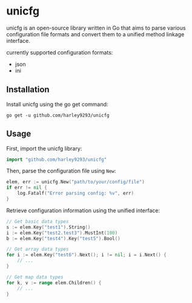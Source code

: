 # unicfg

unicfg is an open-source library written in Go that aims to parse various configuration file formats and convert them to a unified method linkage interface.

currently supported configuration formats:
- json
- ini

## Installation

Install unicfg using the go get command:

```shell
go get -u github.com/harley9293/unicfg
```

## Usage

First, import the unicfg library:

```go
import "github.com/harley9293/unicfg"
```

Then, parse the configuration file using `New`:

```go
elem, err := unicfg.New("path/to/your/config/file")
if err != nil {
    log.Fatalf("Error parsing config: %v", err)
}

```

Retrieve configuration information using the unified interface:

```go
// Get basic data types
s := elem.Key("test1").String()
i := elem.Key("test2.test3").MustInt(100)
b := elem.Key("test4").Key("test5").Bool()

// Get array data types
for i := elem.Key("test6").Next(); i != nil; i = i.Next() {
	// ...
}

// Get map data types
for k, v := range elem.Children() {
	// ...
}
```